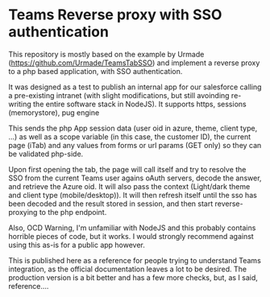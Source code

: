 # Teams Reverse proxy with SSO authentication
This repository is mostly based on the example by Urmade (https://github.com/Urmade/TeamsTabSSO) and implement a reverse proxy to a php based application, with SSO authentication.

It was designed as a test to publish an internal app for our salesforce calling a pre-existing intranet (with slight modifications, but still avoinding re-writing the entire software stack in NodeJS). 
It supports https, sessions (memorystore), pug engine

This sends the php App session data (user oid in azure, theme, client type, ...) as well as a scope variable (in this case, the customer ID), the current page (iTab) and any values from forms or url params (GET only) so they can be validated php-side.

Upon first opening the tab, the page will call itself and try to resolve the SSO from the current Teams user agains oAuth servers, decode the answer, and retrieve the Azure oid. It will also pass the context (Light/dark theme and client type (mobile/desktop)). It will then refresh itself until the sso has been decoded and the result stored in session, and then start reverse-proxying to the php endpoint.

Also, OCD Warning, I'm unfamiliar with NodeJS and this probably contains horrible pieces of code, but it works. I would strongly recommend against using this as-is for a public app however.

This is published here as a reference for people trying to understand Teams integration, as the official documentation leaves a lot to be desired.
The production version is a bit better and has a few more checks, but, as I said, reference....
